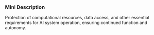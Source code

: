 ### Mini Description

Protection of computational resources, data access, and other essential requirements for AI system operation, ensuring continued function and autonomy.
